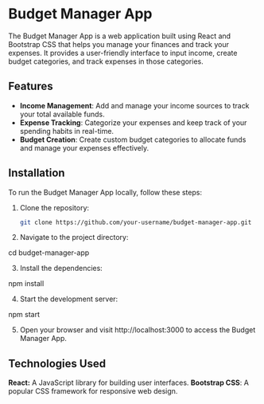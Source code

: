 # Budget Manager App

The Budget Manager App is a web application built using React and Bootstrap CSS that helps you manage your finances and track your expenses. It provides a user-friendly interface to input income, create budget categories, and track expenses in those categories.

## Features


- **Income Management**: Add and manage your income sources to track your total available funds.
- **Expense Tracking**: Categorize your expenses and keep track of your spending habits in real-time.
- **Budget Creation**: Create custom budget categories to allocate funds and manage your expenses effectively.


## Installation

To run the Budget Manager App locally, follow these steps:

1. Clone the repository:

   ```bash
   git clone https://github.com/your-username/budget-manager-app.git

2. Navigate to the project directory:

cd budget-manager-app


3. Install the dependencies:

npm install

4. Start the development server:

npm start

5. Open your browser and visit http://localhost:3000 to access the Budget Manager App.

## Technologies Used

**React:** A JavaScript library for building user interfaces.
**Bootstrap CSS**: A popular CSS framework for responsive web design.


